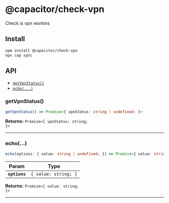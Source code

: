# @capacitor/check-vpn

Check is vpn workins

## Install

```bash
npm install @capacitor/check-vpn
npx cap sync
```

## API

<docgen-index>

* [`getVpnStatus()`](#getvpnstatus)
* [`echo(...)`](#echo)

</docgen-index>

<docgen-api>
<!--Update the source file JSDoc comments and rerun docgen to update the docs below-->

### getVpnStatus()

```typescript
getVpnStatus() => Promise<{ vpnStatus: string | undefined; }>
```

**Returns:** <code>Promise&lt;{ vpnStatus: string; }&gt;</code>

--------------------


### echo(...)

```typescript
echo(options: { value: string | undefined; }) => Promise<{ value: string | undefined; }>
```

| Param         | Type                            |
| ------------- | ------------------------------- |
| **`options`** | <code>{ value: string; }</code> |

**Returns:** <code>Promise&lt;{ value: string; }&gt;</code>

--------------------

</docgen-api>
